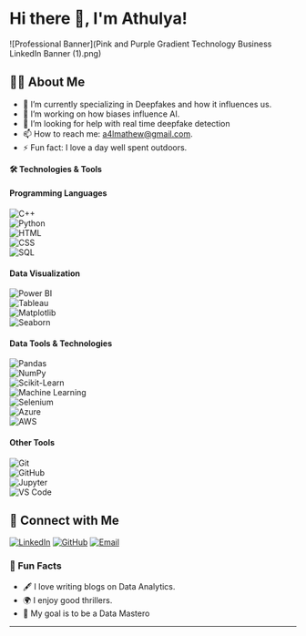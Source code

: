 

# Hi there 👋, I'm Athulya!

![Professional Banner](Pink and Purple Gradient Technology Business LinkedIn Banner (1).png)


## 👩‍💻 About Me
- 🌱 I’m currently specializing in Deepfakes and how it influences us.
- 💼 I’m working on how biases influence AI.
- 🤔 I’m looking for help with real time deepfake detection
- 📫 How to reach me: a4lmathew@gmail.com.
- ⚡ Fun fact: I love a day well spent outdoors.

 **🛠️ Technologies & Tools**

#### **Programming Languages**  
![C++](https://img.shields.io/badge/-C++-00599C?logo=c%2B%2B&logoColor=white&style=flat-square)  
![Python](https://img.shields.io/badge/-Python-3776AB?logo=python&logoColor=white&style=flat-square)  
![HTML](https://img.shields.io/badge/-HTML-E34F26?logo=html5&logoColor=white&style=flat-square)  
![CSS](https://img.shields.io/badge/-CSS-1572B6?logo=css3&logoColor=white&style=flat-square)  
![SQL](https://img.shields.io/badge/-SQL-4479A1?logo=postgresql&logoColor=white&style=flat-square)  

#### **Data Visualization**  
![Power BI](https://img.shields.io/badge/-Power_BI-F2C811?logo=power-bi&logoColor=black&style=flat-square)  
![Tableau](https://img.shields.io/badge/-Tableau-E97627?logo=tableau&logoColor=white&style=flat-square)  
![Matplotlib](https://img.shields.io/badge/-Matplotlib-11557C?logo=python&logoColor=white&style=flat-square)  
![Seaborn](https://img.shields.io/badge/-Seaborn-3776AB?logo=python&logoColor=white&style=flat-square)  

#### **Data Tools & Technologies**  
![Pandas](https://img.shields.io/badge/-Pandas-150458?logo=pandas&logoColor=white&style=flat-square)  
![NumPy](https://img.shields.io/badge/-NumPy-013243?logo=numpy&logoColor=white&style=flat-square)  
![Scikit-Learn](https://img.shields.io/badge/-Scikit--Learn-F7931E?logo=scikit-learn&logoColor=black&style=flat-square)  
![Machine Learning](https://img.shields.io/badge/-Machine%20Learning-102230?logo=tensorflow&logoColor=orange&style=flat-square)  
![Selenium](https://img.shields.io/badge/-Selenium-43B02A?logo=selenium&logoColor=white&style=flat-square)  
![Azure](https://img.shields.io/badge/-Azure-0078D7?logo=microsoft-azure&logoColor=white&style=flat-square)  
![AWS](https://img.shields.io/badge/-AWS-232F3E?logo=amazon-aws&logoColor=white&style=flat-square)  

#### **Other Tools**  
![Git](https://img.shields.io/badge/-Git-F05032?logo=git&logoColor=white&style=flat-square)  
![GitHub](https://img.shields.io/badge/-GitHub-181717?logo=github&logoColor=white&style=flat-square)  
![Jupyter](https://img.shields.io/badge/-Jupyter-F37626?logo=jupyter&logoColor=white&style=flat-square)  
![VS Code](https://img.shields.io/badge/-VS%20Code-007ACC?logo=visual-studio-code&logoColor=white&style=flat-square)  


## 🔗 Connect with Me
[![LinkedIn](https://img.shields.io/badge/-LinkedIn-0077B5?logo=linkedin&logoColor=white&style=flat-square)](www.linkedin.com/in/athulya-mathew)
[![GitHub](https://img.shields.io/badge/-GitHub-181717?logo=github&logoColor=white&style=flat-square)](https://github.com/lizathulya)
[![Email](https://img.shields.io/badge/-Email-EA4335?logo=gmail&logoColor=white&style=flat-square)](a4lmathew@gmail.com)


### 🌟 Fun Facts
- 🖋️ I love writing blogs on Data Analytics.
- 🌍 I enjoy good thrillers.
- 🎯 My goal is to be a Data Mastero

---

